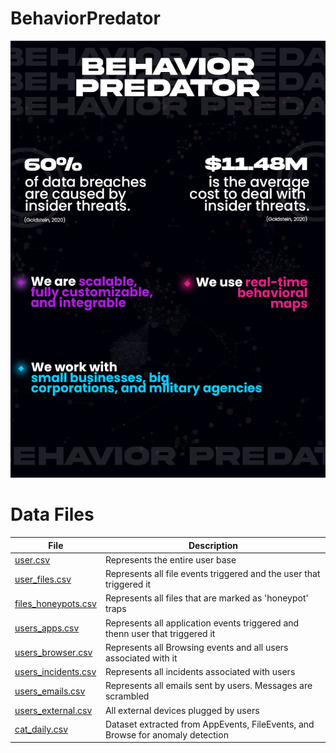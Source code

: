 # BehaviorPredator
![BehaviorPredator Infographic](https://raw.githubusercontent.com/Nate8888/TigerGraphHack/main/info.jpg)

# Data Files

|     File      | Description |
| ------------- | ------------- |
| [user.csv](https://github.com/Nate8888/TigerGraphHack/blob/main/src/graph_data/users.csv)  | Represents the entire user base  |
| [user_files.csv](https://github.com/Nate8888/TigerGraphHack/blob/main/src/graph_data/users_files.csv)  | Represents all file events triggered and the user that triggered it  |
| [files_honeypots.csv](https://github.com/Nate8888/TigerGraphHack/blob/main/src/graph_data/files_honeypot.csv)  | Represents all files that are marked as 'honeypot' traps  |
| [users_apps.csv](https://github.com/Nate8888/TigerGraphHack/blob/main/src/graph_data/users_apps.csv)  | Represents all application events triggered and thenn user that triggered it |
| [users_browser.csv](https://github.com/Nate8888/TigerGraphHack/blob/main/src/graph_data/users_browser.csv)  | Represents all Browsing events and all users associated with it |
| [users_incidents.csv](https://github.com/Nate8888/TigerGraphHack/blob/main/src/graph_data/users_incidents.csv)  | Represents all incidents associated with users |
| [users_emails.csv](https://github.com/Nate8888/TigerGraphHack/blob/main/src/graph_data/users_emails.csv)  | Represents all emails sent by users. Messages are scrambled |
| [users_external.csv](https://github.com/Nate8888/TigerGraphHack/blob/main/src/graph_data/users_external.csv)  | All external devices plugged by users|
| [cat_daily.csv](https://github.com/Nate8888/TigerGraphHack/blob/main/src/cat_daily.csv)  | Dataset extracted from AppEvents, FileEvents, and Browse for anomaly detection |
